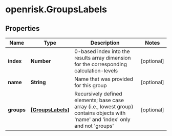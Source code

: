 # openrisk.GroupsLabels

## Properties

Name | Type | Description | Notes
------------ | ------------- | ------------- | -------------
**index** | **Number** | 0-based index into the results array dimension for the corresponding calculation-levels | [optional] 
**name** | **String** | Name that was provided for this group | [optional] 
**groups** | [**[GroupsLabels]**](GroupsLabels.md) | Recursively defined elements; base case array (i.e., lowest group) contains objects with &#39;name&#39; and &#39;index&#39; only and not &#39;groups&#39; | [optional] 


